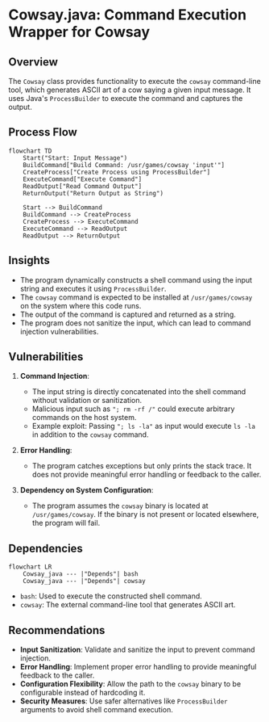 # Cowsay.java: Command Execution Wrapper for Cowsay

## Overview
The `Cowsay` class provides functionality to execute the `cowsay` command-line tool, which generates ASCII art of a cow saying a given input message. It uses Java's `ProcessBuilder` to execute the command and captures the output.

## Process Flow
```mermaid
flowchart TD
    Start("Start: Input Message")
    BuildCommand["Build Command: /usr/games/cowsay 'input'"]
    CreateProcess["Create Process using ProcessBuilder"]
    ExecuteCommand["Execute Command"]
    ReadOutput["Read Command Output"]
    ReturnOutput("Return Output as String")
    
    Start --> BuildCommand
    BuildCommand --> CreateProcess
    CreateProcess --> ExecuteCommand
    ExecuteCommand --> ReadOutput
    ReadOutput --> ReturnOutput
```

## Insights
- The program dynamically constructs a shell command using the input string and executes it using `ProcessBuilder`.
- The `cowsay` command is expected to be installed at `/usr/games/cowsay` on the system where this code runs.
- The output of the command is captured and returned as a string.
- The program does not sanitize the input, which can lead to command injection vulnerabilities.

## Vulnerabilities
1. **Command Injection**:
   - The input string is directly concatenated into the shell command without validation or sanitization.
   - Malicious input such as `"; rm -rf /"` could execute arbitrary commands on the host system.
   - Example exploit: Passing `"; ls -la"` as input would execute `ls -la` in addition to the `cowsay` command.

2. **Error Handling**:
   - The program catches exceptions but only prints the stack trace. It does not provide meaningful error handling or feedback to the caller.

3. **Dependency on System Configuration**:
   - The program assumes the `cowsay` binary is located at `/usr/games/cowsay`. If the binary is not present or located elsewhere, the program will fail.

## Dependencies
```mermaid
flowchart LR
    Cowsay_java --- |"Depends"| bash
    Cowsay_java --- |"Depends"| cowsay
```

- `bash`: Used to execute the constructed shell command.
- `cowsay`: The external command-line tool that generates ASCII art.

## Recommendations
- **Input Sanitization**: Validate and sanitize the input to prevent command injection.
- **Error Handling**: Implement proper error handling to provide meaningful feedback to the caller.
- **Configuration Flexibility**: Allow the path to the `cowsay` binary to be configurable instead of hardcoding it.
- **Security Measures**: Use safer alternatives like `ProcessBuilder` arguments to avoid shell command execution.
